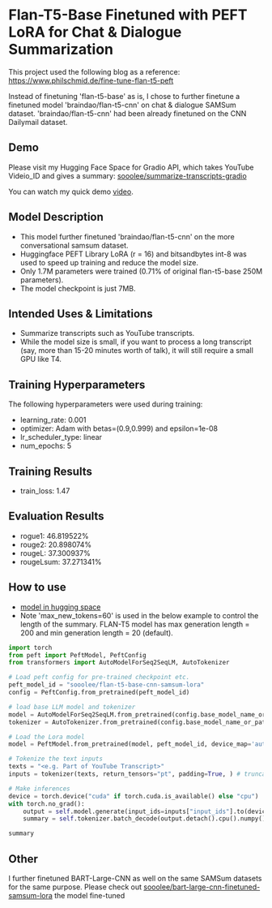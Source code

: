 # Flan-T5-Base Finetuned with PEFT LoRA for Chat & Dialogue Summarization

This project used the following blog as a reference: https://www.philschmid.de/fine-tune-flan-t5-peft

Instead of finetuning 'flan-t5-base' as is, I chose to further finetune a finetuned model 'braindao/flan-t5-cnn' on chat & dialogue SAMSum dataset. 'braindao/flan-t5-cnn' had been already finetuned on the CNN Dailymail dataset. 


## Demo
Please visit my Hugging Face Space for Gradio API, which takes YouTube Videio_ID and gives a summary: [sooolee/summarize-transcripts-gradio](https://huggingface.co/spaces/sooolee/summarize-transcripts-gradio)

You can watch my quick demo [video](https://www.loom.com/share/8c7f3dbbf4964e46bf13350a19b3ca6f).  

## Model Description
* This model further finetuned 'braindao/flan-t5-cnn' on the more conversational samsum dataset.
* Huggingface PEFT Library LoRA (r = 16) and bitsandbytes int-8 was used to speed up training and reduce the model size.
* Only 1.7M parameters were trained (0.71% of original flan-t5-base 250M parameters).
* The model checkpoint is just 7MB.

## Intended Uses & Limitations
* Summarize transcripts such as YouTube transcripts.
* While the model size is small, if you want to process a long transcript (say, more than 15-20 minutes worth of talk), it will still require a small GPU like T4. 

## Training Hyperparameters
The following hyperparameters were used during training:

- learning_rate: 0.001
- optimizer: Adam with betas=(0.9,0.999) and epsilon=1e-08
- lr_scheduler_type: linear
- num_epochs: 5

## Training Results
- train_loss: 1.47

## Evaluation Results
- rogue1: 46.819522%
- rouge2: 20.898074%
- rougeL: 37.300937%
- rougeLsum: 37.271341%


## How to use
* [model in hugging space](https://huggingface.co/sooolee/flan-t5-base-cnn-samsum-lora)
* Note 'max_new_tokens=60' is used in the below example to control the length of the summary. FLAN-T5 model has max generation length = 200 and min generation length = 20 (default).

```python
import torch
from peft import PeftModel, PeftConfig
from transformers import AutoModelForSeq2SeqLM, AutoTokenizer

# Load peft config for pre-trained checkpoint etc.
peft_model_id = "sooolee/flan-t5-base-cnn-samsum-lora"
config = PeftConfig.from_pretrained(peft_model_id)

# load base LLM model and tokenizer
model = AutoModelForSeq2SeqLM.from_pretrained(config.base_model_name_or_path, device_map='auto') # load_in_8bit=True, 
tokenizer = AutoTokenizer.from_pretrained(config.base_model_name_or_path)

# Load the Lora model
model = PeftModel.from_pretrained(model, peft_model_id, device_map='auto')

# Tokenize the text inputs
texts = "<e.g. Part of YouTube Transcript>"
inputs = tokenizer(texts, return_tensors="pt", padding=True, ) # truncation=True

# Make inferences
device = torch.device("cuda" if torch.cuda.is_available() else "cpu")
with torch.no_grad():    
    output = self.model.generate(input_ids=inputs["input_ids"].to(device), max_new_tokens=60, do_sample=True, top_p=0.9)
    summary = self.tokenizer.batch_decode(output.detach().cpu().numpy(), skip_special_tokens=True)

summary
```

## Other
I further finetuned BART-Large-CNN as well on the same SAMSum datasets for the same purpose. Please check out [sooolee/bart-large-cnn-finetuned-samsum-lora](https://huggingface.co/sooolee/bart-large-cnn-samsum-lora) the model fine-tuned 

